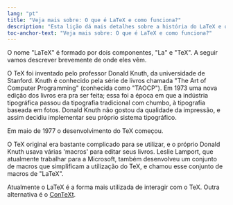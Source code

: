 ```yaml
---
lang: "pt"
title: "Veja mais sobre: O que é LaTeX e como funciona?"
description: "Esta lição dá mais detalhes sobre a história do LaTeX e outros formatos disponíveis."
toc-anchor-text: "Veja mais sobre: O que é LaTeX e como funciona?"
---
```


O nome "LaTeX" é formado por dois componentes, "La" e "TeX".  A seguir vamos
descrever brevemente de onde eles vêm.

O TeX foi inventado pelo professor Donald Knuth, da universidade de Stanford.
Knuth é conhecido pela série de livros chamada "The Art of Computer Programming"
(conhecida como "TAOCP").  Em 1973 uma nova edição dos livros era pra ser feita;
essa foi a época em que a indústria tipográfica passou da tipografia
tradicional com chumbo, à tipografia baseada em fotos.  Donald Knuth não gostou
da qualidade da impressão, e assim decidiu implementar seu próprio sistema
tipográfico.

Em maio de 1977 o desenvolvimento do TeX começou.

O TeX original era bastante complicado para se utilizar, e o próprio Donald
Knuth usava várias 'macros' para editar seus livros.  Leslie Lamport, que
atualmente trabalhar para a Microsoft, também desenvolveu um conjunto de macros
que simplificam a utilização do TeX, e chamou esse conjunto de macros de
"LaTeX".

Atualmente o LaTeX é a forma mais utilizada de interagir com o TeX.  Outra
alternativa é o [ConTeXt](https://www.contextgarden.net/).
